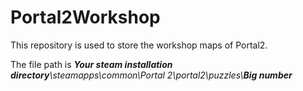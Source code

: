 # Portal2Workshop
This repository is used to store the workshop maps of Portal2.

The file path is _**Your steam installation directory**\\steamapps\\common\\Portal 2\\portal2\\puzzles\\**Big number**_
